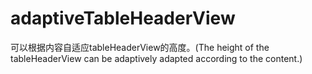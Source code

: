 # adaptiveTableHeaderView
可以根据内容自适应tableHeaderView的高度。(The height of the tableHeaderView can be adaptively adapted according to the content.)
